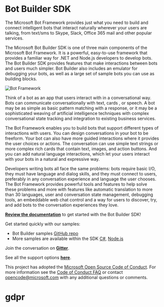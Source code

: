 # Bot Builder SDK

The Microsoft Bot Framework provides just what you need to build and connect intelligent bots that interact naturally wherever your users are talking, from text/sms to Skype, Slack, Office 365 mail and other popular services.

The Microsoft Bot Builder SDK is one of three main components of the Microsoft Bot Framework. It is a powerful, easy-to-use framework that provides a familiar way for .NET and Node.js developers to develop bots. The Bot Builder SDK provides features that make interactions between bots and users much simpler. Bot Builder also includes an emulator for debugging your bots, as well as a large set of sample bots you can use as building blocks.

![Bot Framework](https://botframework.blob.core.windows.net/web/images/bot-framework.png)

Think of a bot as an app that users interact with in a conversational way. Bots can communicate conversationally with text, cards , or speech. A bot may be as simple as basic pattern matching with a response, or it may be a sophisticated weaving of artificial intelligence techniques with complex conversational state tracking and integration to existing business services.

The Bot Framework enables you to build bots that support different types of interactions with users. You can design conversations in your bot to be freeform. Your bot can also have more guided interactions where it provides the user choices or actions. The conversation can use simple text strings or more complex rich cards that contain text, images, and action buttons. And you can add natural language interactions, which let your users interact with your bots in a natural and expressive way.

Developers writing bots all face the same problems: bots require basic I/O, they must have language and dialog skills, and they must connect to users, preferably in any conversation experience and language the user chooses. The Bot Framework provides powerful tools and features to help solve these problems and more with features like automatic translation to more than 30 languages, user and conversation state management, debugging tools, an embeddable web chat control and a way for users to discover, try, and add bots to the conversation experiences they love.

**[Review the documentation](http://docs.microsoft.com/en-us/bot-framework)** to get started with the Bot Builder SDK!

Get started quickly with our samples:

* Bot Builder samples [GitHub repo](https://github.com/Microsoft/BotBuilder-Samples)
* More samples are available within the SDK [C#](https://github.com/Microsoft/BotBuilder/tree/master/CSharp/Samples), [Node.js](https://github.com/Microsoft/BotBuilder/tree/master/Node/examples)

Join the conversation on **[Gitter](https://gitter.im/Microsoft/BotBuilder)**.

See all the support options **[here](https://docs.microsoft.com/en-us/bot-framework/resources-support)**.

This project has adopted the [Microsoft Open Source Code of Conduct](https://opensource.microsoft.com/codeofconduct/). For more information see the [Code of Conduct FAQ](https://opensource.microsoft.com/codeofconduct/faq/) or contact [opencode@microsoft.com](mailto:opencode@microsoft.com) with any additional questions or comments.
# gdpr
